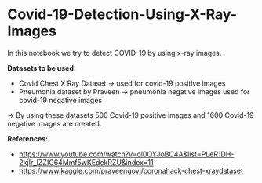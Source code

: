# Covid-19-Detection-Using-X-Ray-Images

In this notebook we try to detect COVID-19 by using x-ray images.

__Datasets to be used:__

   - Covid Chest X Ray Dataset -> used for covid-19 positive images
   - Pneumonia dataset by Praveen -> pneumonia negative images used for covid-19 negative images

-> By using these datasets 500 Covid-19 positive images and 1600 Covid-19 negative images are created.

__References:__
   - https://www.youtube.com/watch?v=ol0OYJoBC4A&list=PLeR1DH-2kjIr_IZZIC64Mmf5wKEdekRZU&index=11
   - https://www.kaggle.com/praveengovi/coronahack-chest-xraydataset

